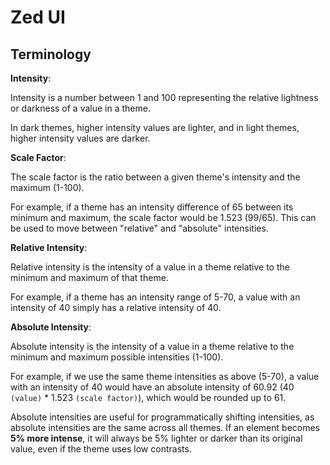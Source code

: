 # Zed UI

## Terminology

**Intensity**:

Intensity is a number between 1 and 100 representing the relative lightness or darkness of a value in a theme.

In dark themes, higher intensity values are lighter, and in light themes, higher intensity values are darker.

**Scale Factor**:

The scale factor is the ratio between a given theme's intensity and the maximum (1-100).

For example, if a theme has an intensity difference of 65 between its minimum and maximum, the scale factor would be 1.523 (99/65). This can be used to move between "relative" and "absolute" intensities.

**Relative Intensity**:

Relative intensity is the intensity of a value in a theme relative to the minimum and maximum of that theme.

For example, if a theme has an intensity range of 5-70, a value with an intensity of 40 simply has a relative intensity of 40.

**Absolute Intensity**:

Absolute intensity is the intensity of a value in a theme relative to the minimum and maximum possible intensities (1-100).

For example, if we use the same theme intensities as above (5-70), a value with an intensity of 40 would have an absolute intensity of 60.92 (40 `(value)` \* 1.523 `(scale factor)`), which would be rounded up to 61.

Absolute intensities are useful for programmatically shifting intensities, as absolute intensities are the same across all themes. If an element becomes **5% more intense**, it will always be 5% lighter or darker than its original value, even if the theme uses low contrasts.
